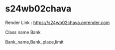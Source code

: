 # s24wb02chava
Render Link : https://s24wb02chava.onrender.com

Class name Bank

Bank_name,Bank_place,limit
